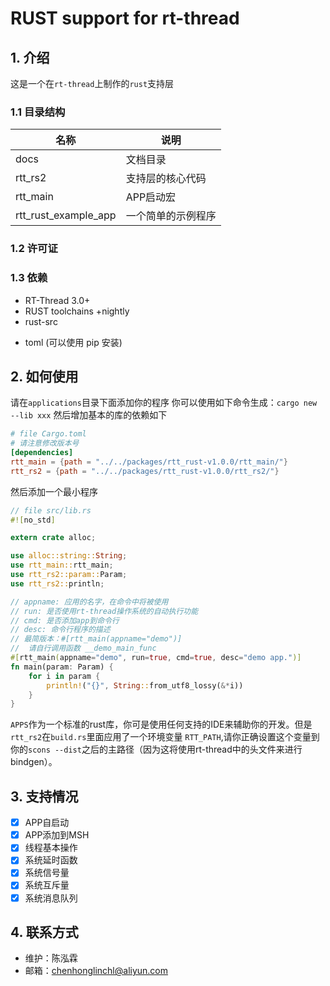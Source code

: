 # RUST support for rt-thread

## 1. 介绍
  这是一个在`rt-thread`上制作的`rust`支持层

### 1.1 目录结构
| 名称 | 说明 |
|---|---|
| docs | 文档目录 |
| rtt_rs2 | 支持层的核心代码 |
| rtt_main | APP启动宏 |
| rtt_rust_example_app | 一个简单的示例程序 |

### 1.2 许可证

### 1.3 依赖
* RT-Thread 3.0+
* RUST toolchains +nightly
* rust-src
- toml (可以使用 pip 安装)


## 2. 如何使用
请在`applications`目录下面添加你的程序
你可以使用如下命令生成：`cargo new --lib xxx`
然后增加基本的库的依赖如下
```toml
# file Cargo.toml
# 请注意修改版本号
[dependencies]
rtt_main = {path = "../../packages/rtt_rust-v1.0.0/rtt_main/"}
rtt_rs2 = {path = "../../packages/rtt_rust-v1.0.0/rtt_rs2/"}
```
然后添加一个最小程序
```rust
// file src/lib.rs
#![no_std]

extern crate alloc;

use alloc::string::String;
use rtt_main::rtt_main;
use rtt_rs2::param::Param;
use rtt_rs2::println;

// appname: 应用的名字，在命令中将被使用
// run: 是否使用rt-thread操作系统的自动执行功能
// cmd: 是否添加app到命令行
// desc: 命令行程序的描述
// 最简版本：#[rtt_main(appname="demo")]
//  请自行调用函数 __demo_main_func
#[rtt_main(appname="demo", run=true, cmd=true, desc="demo app.")]
fn main(param: Param) {
    for i in param {
        println!("{}", String::from_utf8_lossy(&*i))
    }
}
```
`APPS`作为一个标准的rust库，你可是使用任何支持的IDE来辅助你的开发。但是`rtt_rs2`在`build.rs`里面应用了一个环境变量 `RTT_PATH`,请你正确设置这个变量到你的`scons --dist`之后的主路径（因为这将使用rt-thread中的头文件来进行bindgen）。

## 3. 支持情况

- [x] APP自启动
- [x] APP添加到MSH
- [x] 线程基本操作
- [x] 系统延时函数
- [x] 系统信号量
- [x] 系统互斥量
- [x] 系统消息队列

## 4. 联系方式
* 维护：陈泓霖
* 邮箱：chenhonglinchl@aliyun.com
